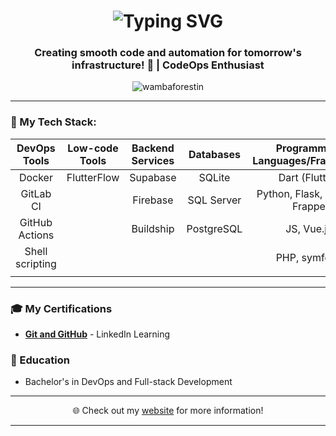 <h1 align="center">
  <img src="https://readme-typing-svg.herokuapp.com?font=Fira+Code&pause=1000&color=36BCF7&center=true&vCenter=true&width=435&lines=Hi+%F0%9F%91%8B%2C+I'm+Wamba+Forestin;Welcome+to+my+GitHub+profile!" alt="Typing SVG" />
</h1>

<h3 align="center">
Creating smooth code and automation for tomorrow's infrastructure! 🚀 | CodeOps Enthusiast
</h3>

<p align="center">
  <img src="https://komarev.com/ghpvc/?username=wambaforestin&label=Profile%20views&color=0e75b6&style=flat" alt="wambaforestin" />
</p>

---

### 🔭 My Tech Stack:
<div align="center">

| **DevOps Tools** | **Low-code Tools** | **Backend Services** | **Databases** | **Programming Languages/Framework** |
|:---------------:|:-----------------:|:------------------:|:-------------:|:------------------------:|
| Docker          | FlutterFlow       | Supabase          | SQLite        | Dart (Flutter)           |
| GitLab CI       |                   | Firebase          | SQL Server    | Python, Flask, Django, Frappe |
| GitHub Actions  |                   | Buildship         | PostgreSQL    | JS, Vue.js               |
| Shell scripting |                   |                   |               | PHP, symfony             |
|                 |                   |                   |               |                          |

</div>

---

### 🎓 My Certifications
- [**Git and GitHub**](https://www.linkedin.com/learning/certificates/8603c8548629d0dcfed5f0f3a0b89cae2da6c794580c6f678f8172c7d0af349d) - LinkedIn Learning

### 🌱 Education
- Bachelor's in DevOps and Full-stack Development

---

<p align="center">🌐 Check out my <a href="https://year2portfolio-52c4a.web.app/">website</a> for more information!</p>

---

